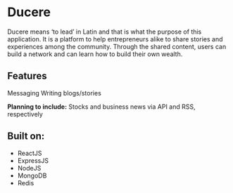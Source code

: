 # Ducere

Ducere means ‘to lead’ in Latin and that is what the purpose of this application. It is a platform to help entrepreneurs alike to share stories and experiences among the community. Through the shared content, users can build a network and can learn how to build their own wealth.

## Features
Messaging
Writing blogs/stories

**Planning to include:**
Stocks and business news via API and RSS, respectively

## Built on:
  * ReactJS
  * ExpressJS
  * NodeJS
  * MongoDB
  * Redis
